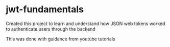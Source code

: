 # jwt-fundamentals

Created this project to learn and understand how JSON web tokens worked to authenticate users through the backend

This was done with guidance from youtube tutorials 
